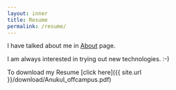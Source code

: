 ```yaml
---
layout: inner
title: Resume
permalink: /resume/
---
```

I have talked about me in [About](/about) page.

I am always interested in trying out new technologies. :-)

To download my Resume [click here]({{ site.url }}/download/Anukul_offcampus.pdf)